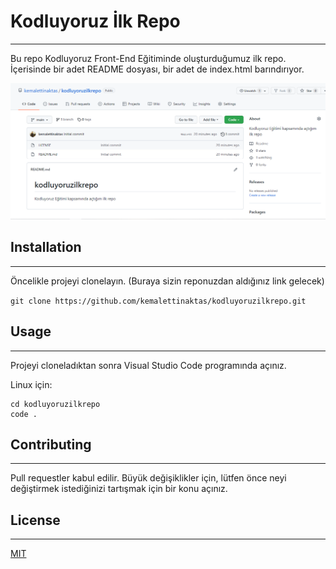 # Kodluyoruz İlk Repo
---

Bu repo Kodluyoruz Front-End Eğitiminde oluşturduğumuz ilk repo. İçerisinde bir adet README dosyası, bir adet de index.html barındırıyor.

![ekranresmi](./image.png)

## Installation

---

Öncelikle projeyi clonelayın. (Buraya sizin reponuzdan aldığınız link gelecek)


` git clone https://github.com/kemalettinaktas/kodluyoruzilkrepo.git `

## Usage
---

Projeyi cloneladıktan sonra Visual Studio Code programında açınız.

Linux için:

```
cd kodluyoruzilkrepo
code .
```

## Contributing
---

Pull requestler kabul edilir. Büyük değişiklikler için, lütfen önce neyi değiştirmek istediğinizi tartışmak için bir konu açınız.

## License
---

[MIT](https://choosealicense.com/licenses/mit)


